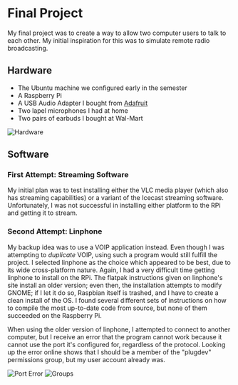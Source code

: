 # Final Project

My final project was to create a way to allow two computer users to talk to each other. My initial inspiration for this was to simulate remote radio broadcasting.

## Hardware

  - The Ubuntu machine we configured early in the semester
  - A Raspberry Pi
  - A USB Audio Adapter I bought from [Adafruit](https://www.adafruit.com/product/1475)
  - Two lapel microphones I had at home
  - Two pairs of earbuds I bought at Wal-Mart

![Hardware](https://raw.githubusercontent.com/cphobeck/etr164/Hardware.jpg )

## Software

### First Attempt: Streaming Software

My initial plan was to test installing either the VLC media player (which also has streaming capabilities) or a variant of the Icecast streaming software. Unfortunately, I was not successful in installing either platform to the RPi and getting it to stream.

### Second Attempt: Linphone

My backup idea was to use a VOIP application instead. Even though I was attempting to _duplicate_ VOIP, using such a program would still fulfill the project. I selected linphone as the choice which appeared to be best, due to its wide cross-platform nature. Again, I had a very difficult time getting linphone to install on the RPi. The flatpak instructions given on linphone's site install an older version; even then, the installation attempts to modify GNOME; if I let it do so, Raspbian itself is trashed, and I have to create a clean install of the OS. I found several different sets of instructions on how to compile the most up-to-date code from source, but none of them succeeded on the Raspberry Pi.

When using the older version of linphone, I attempted to connect to another computer, but I receive an error that the program cannot work because it cannot use the port it's configured for, regardless of the protocol. Looking up the error online shows that I should be a member of the "plugdev" permissions group, but my user account already was.

![Port Error](https://raw.githubusercontent.com/cphobeck/etr164/PortError.png )
![Groups](https://raw.githubusercontent.com/cphobeck/etr164/Groups.png )
